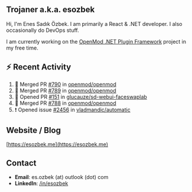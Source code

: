 ##  Trojaner a.k.a. esozbek
Hi, I'm Enes Sadık Özbek. I am primarily a React & .NET developer. I also occasionally do DevOps stuff.

I am currently working on the [OpenMod .NET Plugin Framework](https://github.com/openmod/openmod) project in my free time. 

## :zap: Recent Activity

<!--START_SECTION:activity-->
1. 🎉 Merged PR [#790](https://github.com/openmod/openmod/pull/790) in [openmod/openmod](https://github.com/openmod/openmod)
2. 🎉 Merged PR [#789](https://github.com/openmod/openmod/pull/789) in [openmod/openmod](https://github.com/openmod/openmod)
3. 💪 Opened PR [#151](https://github.com/glucauze/sd-webui-faceswaplab/pull/151) in [glucauze/sd-webui-faceswaplab](https://github.com/glucauze/sd-webui-faceswaplab)
4. 🎉 Merged PR [#788](https://github.com/openmod/openmod/pull/788) in [openmod/openmod](https://github.com/openmod/openmod)
5. ❗ Opened issue [#2456](https://github.com/vladmandic/automatic/issues/2456) in [vladmandic/automatic](https://github.com/vladmandic/automatic)
<!--END_SECTION:activity-->

## Website / Blog
[https://esozbek.me](https://esozbek.me)

## Contact
- **Email**: es.ozbek (at) outlook (dot) com
- **LinkedIn**: [/in/esozbek](https://linkedin.com/in/esozbek)
